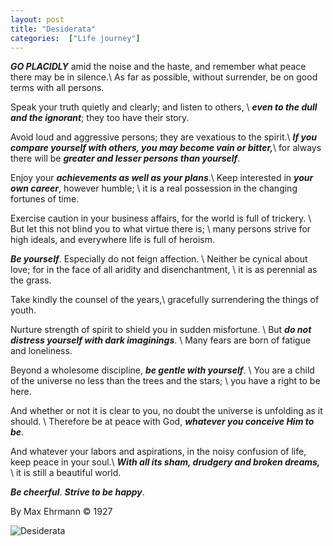 ```yaml
---
layout: post
title: "Desiderata"
categories:  ["Life journey"]
---
```


***GO PLACIDLY*** amid the noise and the haste, and remember what peace there may be in silence.\\
As far as possible, without surrender, be on good terms with all persons. 

Speak your truth quietly and clearly; and listen to others, \\
***even to the dull and the ignorant***; they too have their story.

<!-- more -->
Avoid loud and aggressive persons; they are vexatious to the spirit.\\
***If you compare yourself with others, you may become vain or bitter,***\\
for always there will be ***greater and lesser persons than yourself***.

Enjoy your ***achievements as well as your plans***.\\
Keep interested in ***your own career***, however humble; \\
it is a real possession in the changing fortunes of time.

Exercise caution in your business affairs, for the world is full of trickery. \\
But let this not blind you to what virtue there is; \\
many persons strive for high ideals, and everywhere life is full of heroism.

***Be yourself***. Especially do not feign affection. \\
Neither be cynical about love; for in the face of all aridity and disenchantment, \\
it is as perennial as the grass.

Take kindly the counsel of the years,\\
gracefully surrendering the things of youth.

Nurture strength of spirit to shield you in sudden misfortune. \\
But ***do not distress yourself with dark imaginings***. \\
Many fears are born of fatigue and loneliness.

Beyond a wholesome discipline, ***be gentle with yourself***. \\
You are a child of the universe no less than the trees and the stars; \\
you have a right to be here.

And whether or not it is clear to you, no doubt the universe is unfolding as it should. \\
Therefore be at peace with God, ***whatever you conceive Him to be***.

And whatever your labors and aspirations, in the noisy confusion of life, keep peace in your soul.\\
***With all its sham, drudgery and broken dreams,*** \\
it is still a beautiful world. 

***Be cheerful***. ***Strive to be happy***.

By Max Ehrmann © 1927

<img src="http://drive.google.com/uc?export=view&id=12fEu0SNA9eWLUT-85Sk9A4KRDmGd1NLV" alt="Desiderata">
